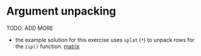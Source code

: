# Argument unpacking

TODO: ADD MORE

- the example solution for this exercise uses `splat` (`*`) to unpack rows for the `zip()` function. [matrix](../exercise-concepts/matrix.md)
